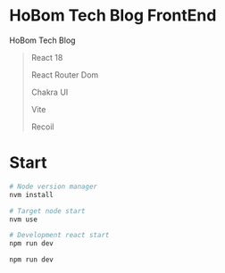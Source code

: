 # HoBom Tech Blog FrontEnd

HoBom Tech Blog

> React 18
>
> React Router Dom
>
> Chakra UI
>
> Vite
>
> Recoil

# Start

```sh
# Node version manager
nvm install

# Target node start
nvm use

# Development react start
npm run dev
```

```sh
npm run dev
```
